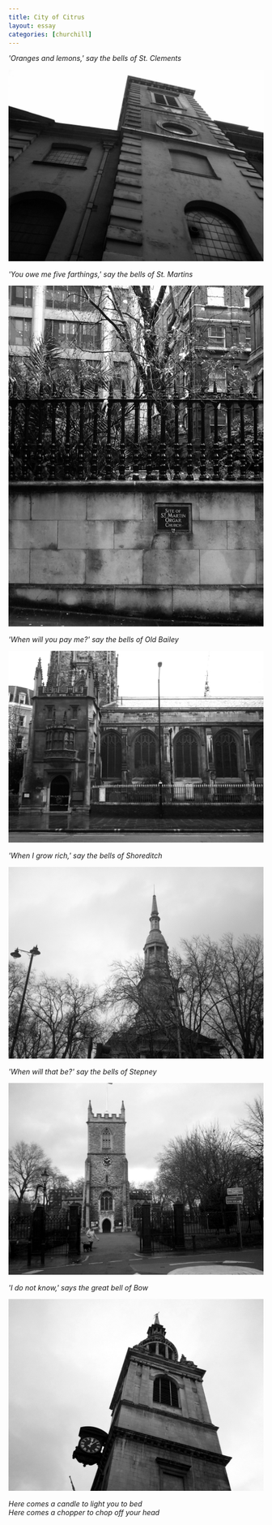 ```yaml
---
title: City of Citrus
layout: essay
categories: [churchill]
---
```


_'Oranges and lemons,' say the bells of St. Clements_

<img src='../attachments/citrus-clements.jpg' />

_'You owe me five farthings,' say the bells of St. Martins_

<img src='../attachments/citrus-martins.jpg' />

_'When will you pay me?' say the bells of Old Bailey_

<img src='../attachments/citrus-bailey.jpg' />

_'When I grow rich,' say the bells of Shoreditch_

<img src='../attachments/citrus-shoreditch.jpg' />

_'When will that be?' say the bells of Stepney_

<img src='../attachments/citrus-stepney.jpg' />

_'I do not know,' says the great bell of Bow_

<img src='../attachments/citrus-bow.jpg' />

_Here comes a candle to light you to bed <br />
Here comes a chopper to chop off your head_

<!--<iframe width="675" height="350" frameborder="0" scrolling="no" marginheight="0"
marginwidth="0"
src="https://maps.google.com/maps/ms?msa=0&amp;msid=202529795827489130552.0004d1d2a5a6959f4723e&amp;ie=UTF8&amp;t=m&amp;ll=51.52028,-0.076904&amp;spn=0.037385,0.115871&amp;z=13&amp;output=embed"></iframe>-->
